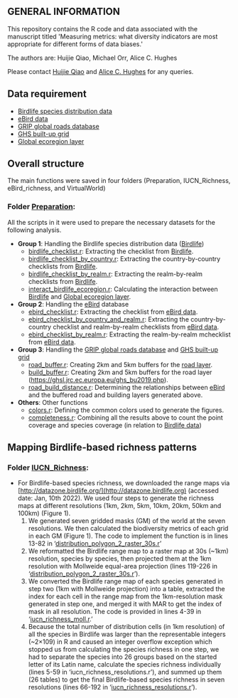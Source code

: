 ## GENERAL INFORMATION ##

This repository contains the R code and data associated with the manuscript titled 'Measuring metrics: what diversity indicators are most appropriate for different forms of data biases.'

The authors are:
Huijie Qiao, Michael Orr, Alice C. Hughes

Please contact [Huijie Qiao](huijieqiao@gmail.com) and [Alice C. Hughes](ach_conservation3@hotmail.com) for any queries.

## Data requirement ##
- [Birdlife species distribution data](http://datazone.birdlife.org)
- [eBird data](https://download.ebird.org/ebd/prepackaged/ebd_relDec-2021.tar)
- [GRIP global roads database](https://www.globio.info/download-grip-dataset)
- [GHS built-up grid](https://ghsl.jrc.ec.europa.eu/ghs_bu2019.php)
- [Global ecoregion layer](https://ecoregions.appspot.com)

## Overall structure ##

The main functions were saved in four folders (Preparation, IUCN_Richness, eBird_richness, and VirtualWorld)
### Folder [Preparation](https://github.com/qiaohj/ES_50/tree/master/Preparation): ###
All the scripts in it were used to prepare the necessary datasets for the following analysis.
  - __Group 1__: Handling the Birdlife species distribution data ([Birdlife](http://datazone.birdlife.org))
    - [birdlife_checklist.r](https://github.com/qiaohj/ES_50/blob/master/Preparation/birdlife_checklist.r): Extracting the checklist from [Birdlife](http://datazone.birdlife.org).
    - [birdlife_checklist_by_country.r](https://github.com/qiaohj/ES_50/blob/master/Preparation/birdlife_checklist_by_country.r): Extracting the country-by-country checklists from [Birdlife](http://datazone.birdlife.org).
    - [birdlife_checklist_by_realm.r](https://github.com/qiaohj/ES_50/blob/master/Preparation/birdlife_checklist_by_realm.r): Extracting the realm-by-realm checklists from [Birdlife](http://datazone.birdlife.org).
    - [interact_birdlife_ecoregion.r](https://github.com/qiaohj/ES_50/blob/master/Preparation/interact_birdlife_ecoregion.r): Calculating the interaction between [Birdlife](http://datazone.birdlife.org) and [Global ecoregion layer](https://ecoregions.appspot.com).
  - __Group 2__: Handling the [eBird](https://download.ebird.org/ebd/prepackaged/ebd_relDec-2021.tar) database
    - [ebird_checklist.r](https://github.com/qiaohj/ES_50/blob/master/Preparation/ebird_checklist.r): Extracting the checklist from [eBird data](https://download.ebird.org/ebd/prepackaged/ebd_relDec-2021.tar).
    - [ebird_checklist_by_country_and_realm.r](https://github.com/qiaohj/ES_50/blob/master/Preparation/ebird_checklist_by_country_and_realm.r): Extracting the country-by-country checklist and realm-by-realm checklists from [eBird data](https://download.ebird.org/ebd/prepackaged/ebd_relDec-2021.tar).
    - [ebird_checklist_by_realm.r](https://github.com/qiaohj/ES_50/blob/master/Preparation/ebird_checklist_by_realm.r): Extracting the realm-by-realm mchecklist from [eBird data](https://download.ebird.org/ebd/prepackaged/ebd_relDec-2021.tar).
  - __Group 3__: Handling the [GRIP global roads database](https://www.globio.info/download-grip-dataset) and [GHS built-up grid](https://ghsl.jrc.ec.europa.eu/ghs_bu2019.php)
    - [road_buffer.r](https://github.com/qiaohj/ES_50/blob/master/Preparation/road_buffer.r): Creating 2km and 5km buffers for the [road layer](https://www.globio.info/download-grip-dataset).
    - [build_buffer.r](https://github.com/qiaohj/ES_50/blob/master/Preparation/build_buffer.r): Creating 2km and 5km buffers for the road layer (https://ghsl.jrc.ec.europa.eu/ghs_bu2019.php).
    - [road_build_distance.r](https://github.com/qiaohj/ES_50/blob/master/Preparation/road_build_distance.r): Determining the relationships between  [eBird](https://download.ebird.org/ebd/prepackaged/ebd_relDec-2021.tar) and the buffered road and building layers generated above.
  - __Others__: Other functions
    - [colors.r](https://github.com/qiaohj/ES_50/blob/master/Preparation/colors.r): Defining the common colors used to generate the figures.
    - [completeness.r](https://github.com/qiaohj/ES_50/blob/master/Preparation/completeness.r): Combining all the results above to count the point coverage and species coverage (in relation to [Birdlife data](http://datazone.birdlife.org)) 

## Mapping Birdlife-based richness patterns ##
### Folder [IUCN_Richness](https://github.com/qiaohj/ES_50/tree/master/IUCN_Richness): ###
- For Birdlife-based species richness, we downloaded the range maps via [http://datazone.birdlife.org/](http://datazone.birdlife.org) (accessed date: Jan, 10th 2022). We used four steps to generate the richness maps at different resolutions (1km, 2km, 5km, 10km, 20km, 50km and 100km) (Figure 1). 
  1) We generated seven gridded masks (GM) of the world at the seven resolutions. We then calculated the biodiversity metrics of each grid in each GM (Figure 1). The code to implement the function is in lines 13-82 in ‘[distribution_polygon_2_raster_30s.r](https://github.com/qiaohj/ES_50/blob/master/IUCN_Richness/distribution_polygon_2_raster_30s.r)’ 
  2) We reformatted the Birdlife range map to a raster map at 30s (~1km) resolution, species by species, then projected them at the 1km resolution with Mollweide equal-area projection (lines 119-226 in ‘[distribution_polygon_2_raster_30s.r](https://github.com/qiaohj/ES_50/blob/master/IUCN_Richness/distribution_polygon_2_raster_30s.r)’).
  3) We converted the Birdlife range map of each species generated in step two (1km with Mollweide projection) into a table, extracted the index for each cell in the range map from the 1km-resolution mask generated in step one, and merged it with MAR to get the index of mask in all resolution. The code is provided in lines 4-39 in ‘[iucn_richness_moll.r](https://github.com/qiaohj/ES_50/blob/master/IUCN_Richness/iucn_richness_moll.r).’
  4) Because the total number of distribution cells (in 1km resolution) of all the species in Birdlife was larger than the representable integers (~2×109) in R and caused an integer overflow exception which stopped us from calculating the species richness in one step, we had to separate the species into 26 groups based on the started letter of its Latin name, calculate the species richness individually (lines 5-59 in ‘iucn_richness_resolutions.r’), and summed up them (26 tables) to get the final Birdlife-based species richness in seven resolutions (lines 66-192 in ‘[iucn_richness_resolutions.r](https://github.com/qiaohj/ES_50/blob/master/IUCN_Richness/iucn_richness_resolutions.r)’).  
